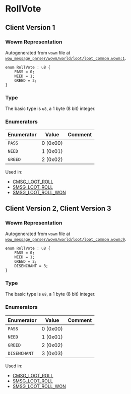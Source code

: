 # RollVote

## Client Version 1

### Wowm Representation

Autogenerated from `wowm` file at [`wow_message_parser/wowm/world/loot/loot_common.wowm:1`](https://github.com/gtker/wow_messages/tree/main/wow_message_parser/wowm/world/loot/loot_common.wowm#L1).

```rust,ignore
enum RollVote : u8 {
    PASS = 0;
    NEED = 1;
    GREED = 2;
}
```
### Type
The basic type is `u8`, a 1 byte (8 bit) integer.
### Enumerators
| Enumerator | Value  | Comment |
| --------- | -------- | ------- |
| `PASS` | 0 (0x00) |  |
| `NEED` | 1 (0x01) |  |
| `GREED` | 2 (0x02) |  |

Used in:
* [CMSG_LOOT_ROLL](cmsg_loot_roll.md)
* [SMSG_LOOT_ROLL](smsg_loot_roll.md)
* [SMSG_LOOT_ROLL_WON](smsg_loot_roll_won.md)

## Client Version 2, Client Version 3

### Wowm Representation

Autogenerated from `wowm` file at [`wow_message_parser/wowm/world/loot/loot_common.wowm:9`](https://github.com/gtker/wow_messages/tree/main/wow_message_parser/wowm/world/loot/loot_common.wowm#L9).

```rust,ignore
enum RollVote : u8 {
    PASS = 0;
    NEED = 1;
    GREED = 2;
    DISENCHANT = 3;
}
```
### Type
The basic type is `u8`, a 1 byte (8 bit) integer.
### Enumerators
| Enumerator | Value  | Comment |
| --------- | -------- | ------- |
| `PASS` | 0 (0x00) |  |
| `NEED` | 1 (0x01) |  |
| `GREED` | 2 (0x02) |  |
| `DISENCHANT` | 3 (0x03) |  |

Used in:
* [CMSG_LOOT_ROLL](cmsg_loot_roll.md)
* [SMSG_LOOT_ROLL](smsg_loot_roll.md)
* [SMSG_LOOT_ROLL_WON](smsg_loot_roll_won.md)

